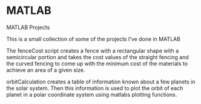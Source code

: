 # MATLAB
MATLAB Projects

This is a small collection of some of the projects I've done in MATLAB

The fenceCost script creates a fence with a rectangular shape with a semicircular portion and takes the cost values of the straight fencing and the curved fencing to come up with the minimum cost of the materials to achieve an area of a given size.

orbitCalculation creates a table of information known about a few planets in the solar system. Then this information is used to plot the orbit of each planet in a polar coordinate system using matlabs plotting functions.
